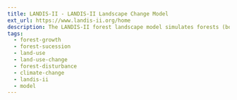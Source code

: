 ```yaml
---
title: LANDIS-II - LANDIS-II Landscape Change Model
ext_url: https://www.landis-ii.org/home
description: The LANDIS-II forest landscape model simulates forests (both trees and shrubs) at decadal to multi-century time scales and spatial scales spanning hundreds to millions of hectares. The model simulates change as a function of growth and succession and, optionally, as they are influenced by range of disturbances (e.g., fire, wind, insects), forest management, land use change.
tags:
  - forest-growth
  - forest-sucession
  - land-use
  - land-use-change
  - forest-disturbance
  - climate-change
  - landis-ii
  - model
---
```

